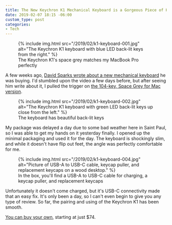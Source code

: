 ```yaml
---
title: The New Keychron K1 Mechanical Keyboard is a Gorgeous Piece of Hardware
date: 2019-02-07 18:15 -06:00
custom_type: post
categories:
- Tech
---
```

<figure class="extendout">
  {% include img.html src="/2019/02/k1-keyboard-001.jpg" alt="The Keychron K1 keyboard with blue LED back-lit keys from the right." %}
  <figcaption>The Keychron K1's space grey matches my MacBook Pro perfectly</figcaption>
</figure>

A few weeks ago, [David Sparks wrote about a new mechanical keyboard](https://www.macsparky.com/blog/2019/1/getting-back-on-the-mechanical-keyboard-train) he was buying. I'd stumbled upon the video a few days before, but after seeing him write about it, I pulled the trigger on [the 104-key, Space Grey for Mac version](https://www.keychron.com/products/keychron-mechanical-keyboard?variant=17299001933913).

<figure class="alignright">
  {% include img.html src="/2019/02/k1-keyboard-002.jpg" alt="The Keychron K1 keyboard with green LED back-lit keys up close from the left." %}
  <figcaption>The keyboard has beautiful back-lit keys</figcaption>
</figure>

My package was delayed a day due to some bad weather here in Saint Paul, so I was able to get my hands on it yesterday finally. I opened up the minimal packaging and used it for the day. The keyboard is shockingly slim, and while it doesn't have flip out feet, the angle was perfectly comfortable for me.

<figure class="alignleft">
  {% include img.html src="/2019/02/k1-keyboard-004.jpg" alt="Picture of USB-A to USB-C cable, keycap puller, and replacement keycaps on a wood desktop." %}
  <figcaption>In the box, you'll find a <span class="caps">USB-A</span> to <span class="caps">USB-C</span> cable for charging, a keycap puller, and replacement keycaps</figcaption>
</figure>

Unfortunately it doesn't come charged, but it's <span class="caps">USB-C</span> connectivity made that an easy fix. It's only been a day, so I can't even begin to give you any type of review. So far, the pairing and using of the Keychron K1 has been smooth.

[You can buy your own](https://www.keychron.com/products/keychron-mechanical-keyboard?variant=17299001933913), starting at just $74.
